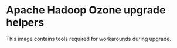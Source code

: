 # Apache Hadoop Ozone upgrade helpers

This image contains tools required for workarounds during upgrade.
